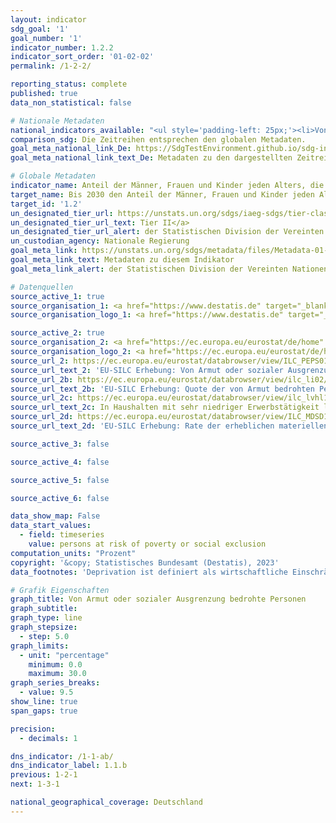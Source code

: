 ```yaml
---
layout: indicator    
sdg_goal: '1'    
goal_number: '1'    
indicator_number: 1.2.2    
indicator_sort_order: '01-02-02'    
permalink: /1-2-2/    

reporting_status: complete    
published: true    
data_non_statistical: false  

# Nationale Metadaten    
national_indicators_available: "<ul style='padding-left: 25px;'><li>Von Armut oder sozialer Ausgrenzung bedrohte Personen</li> <li> Armutsgefährdungsquote</li> <li> In Haushalten mit sehr niedriger Erwerbstätigkeit lebende Personen</li> <li> Unter erheblicher materieller und sozialer Deprivation leidende Personen</li></ul>"    
comparison_sdg: Die Zeitreihen entsprechen den globalen Metadaten.    
goal_meta_national_link_De: https://SdgTestEnvironment.github.io/sdg-indicators/public/MetaDe/1.2.2.pdf
goal_meta_national_link_text_De: Metadaten zu den dargestellten Zeitreihen    

# Globale Metadaten    
indicator_name: Anteil der Männer, Frauen und Kinder jeden Alters, die in Armut in all ihren Dimensionen nach der jeweiligen nationalen Definition leben    
target_name: Bis 2030 den Anteil der Männer, Frauen und Kinder jeden Alters, die in Armut in all ihren Dimensionen nach der jeweiligen nationalen Definition leben, mindestens um die Hälfte senken    
target_id: '1.2'    
un_designated_tier_url: https://unstats.un.org/sdgs/iaeg-sdgs/tier-classification/'    
un_designated_tier_url_text: Tier II</a>    
un_designated_tier_url_alert: der Statistischen Division der Vereinten Nationen    
un_custodian_agency: Nationale Regierung    
goal_meta_link: https://unstats.un.org/sdgs/metadata/files/Metadata-01-02-02.pdf    
goal_meta_link_text: Metadaten zu diesem Indikator    
goal_meta_link_alert: der Statistischen Division der Vereinten Nationen    

# Datenquellen
source_active_1: true
source_organisation_1: <a href="https://www.destatis.de" target="_blank"> Statistisches Bundesamt (Destatis) </a>
source_organisation_logo_1: <a href="https://www.destatis.de" target="_blank"><img src="https://g205sdgs.github.io/sdg-indicators/public/OrgImgDe/destatis.png" alt="Logo destatis" style="height:60px; width:148px"/></a>

source_active_2: true
source_organisation_2: <a href="https://ec.europa.eu/eurostat/de/home" target="_blank"> Statisches Amt der Europäischen Union (Eurostat) </a>
source_organisation_logo_2: <a href="https://ec.europa.eu/eurostat/de/home" target="_blank"><img src="https://g205sdgs.github.io/sdg-indicators/public/OrgImgDe/eurostat.png" alt="Logo eurostat" style="height:60px; width:148px"/></a>
source_url_2: https://ec.europa.eu/eurostat/databrowser/view/ILC_PEPS01N/default/table?lang=de
source_url_text_2: 'EU-SILC Erhebung: Von Armut oder sozialer Ausgrenzung bedrohte Bevölkerung – Eurostat Tabelle [ilc_peps01n]'
source_url_2b: https://ec.europa.eu/eurostat/databrowser/view/ilc_li02/default/table?lang=de
source_url_text_2b: 'EU-SILC Erhebung: Quote der von Armut bedrohten Personen – Eurostat Tabelle [ilc_li02]'
source_url_2c: https://ec.europa.eu/eurostat/databrowser/view/ilc_lvhl11n/default/table?lang=de
source_url_text_2c: In Haushalten mit sehr niedriger Erwerbstätigkeit lebende Personen – Eurostat-Tabelle [ilc_lvhl11n]
source_url_2d: https://ec.europa.eu/eurostat/databrowser/view/ILC_MDSD11__custom_4946119/default/table?lang=de
source_url_text_2d: 'EU-SILC Erhebung: Rate der erheblichen materiellen und sozialen Deprivation – Eurostat Tabelle [ilc_mdsd11]'

source_active_3: false

source_active_4: false

source_active_5: false

source_active_6: false

data_show_map: False    
data_start_values:
  - field: timeseries
    value: persons at risk of poverty or social exclusion    
computation_units: "Prozent"    
copyright: '&copy; Statistisches Bundesamt (Destatis), 2023'    
data_footnotes: 'Deprivation ist definiert als wirtschaftliche Einschränkung und das Fehlen langlebiger Gebrauchsgüter aus finanziellen Gründen.<br>• Ab dem Erhebungsjahr 2020 gibt es zwei Ergebnisarten: Erst- und Endergebnisse. Die aktuell dargestellten Ergebnisse sind Endergebnisse. Die bislang separat durchgeführte Erhebung "Leben in Europa" (EU-SILC) wurde 2020 in den Mikrozensus als Unterstichprobe integriert. Durch den Wechsel von einer freiwilligen zu einer in Teilen auskunftspflichtigen Befragung verbunden mit einer neuen Stichprobenzusammensetzung ist ein Vergleich der Daten des Erhebungsjahres 2020 mit den Vorjahren nicht möglich (Zeitreihenbruch).'    

# Grafik Eigenschaften    
graph_title: Von Armut oder sozialer Ausgrenzung bedrohte Personen
graph_subtitle:     
graph_type: line
graph_stepsize:
  - step: 5.0    
graph_limits:
  - unit: "percentage"
    minimum: 0.0
    maximum: 30.0
graph_series_breaks:
  - value: 9.5
show_line: true
span_gaps: true

precision:
  - decimals: 1    

dns_indicator: /1-1-ab/
dns_indicator_label: 1.1.b
previous: 1-2-1    
next: 1-3-1    

national_geographical_coverage: Deutschland    
---
```


<span></span>
